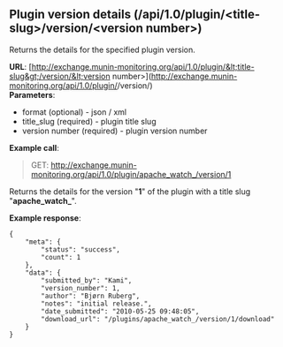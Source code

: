 ## Plugin version details (/api/1.0/plugin/&lt;title-slug&gt;/version/&lt;version number&gt;) ##

Returns the details for the specified plugin version.

**URL**: [http://exchange.munin-monitoring.org/api/1.0/plugin/&lt;title-slug&gt;/version/&lt;version number&gt;](http://exchange.munin-monitoring.org/api/1.0/plugin/<title-slug>/version/<version number>)  
**Parameters**:

  - format (optional) 	- json / xml
  - title_slug (required) - plugin title slug
  - version number (required) - plugin version number

**Example call**:

> GET: http://exchange.munin-monitoring.org/api/1.0/plugin/apache_watch_/version/1

Returns the details for the version "**1**" of the plugin with a title slug "**apache_watch_**".

**Example response**:

    {
        "meta": {
            "status": "success", 
            "count": 1
        }, 
        "data": {
            "submitted_by": "Kami", 
            "version_number": 1, 
            "author": "Bjørn Ruberg", 
            "notes": "initial release.", 
            "date_submitted": "2010-05-25 09:48:05", 
            "download_url": "/plugins/apache_watch_/version/1/download"
        }
    }